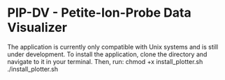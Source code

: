 # PIP-DV - Petite-Ion-Probe Data Visualizer
The application is currently only compatible with Unix systems and is still under development. To install the application, clone the directory and navigate to it in your terminal. Then, run:
    chmod +x install\_plotter.sh
    ./install\_plotter.sh
